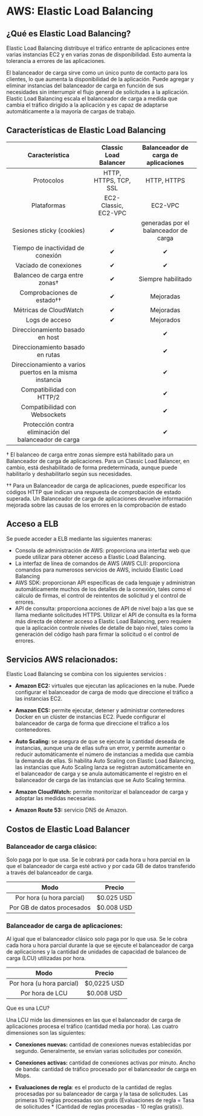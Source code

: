 # AWS: Elastic Load Balancing


## ¿Qué es Elastic Load Balancing?
Elastic Load Balancing distribuye el tráfico entrante de aplicaciones entre varias instancias EC2 y en varias zonas de disponibilidad. Esto aumenta la tolerancia a errores de las aplicaciones.

El balanceador de carga sirve como un único punto de contacto para los clientes, lo que aumenta la disponibilidad de la aplicación. Puede agregar y eliminar instancias del balanceador de carga en función de sus necesidades sin interrumpir el flujo general de solicitudes a la aplicación. Elastic Load Balancing escala el balanceador de carga a medida que cambia el tráfico dirigido a la aplicación y es capaz de adaptarse automáticamente a la mayoría de cargas de trabajo.

## Características de Elastic Load Balancing

| Característica        | Classic Load Balancer           | Balanceador de carga de aplicaciones  |
|:---:|:---:|:---:|
|Protocolos|HTTP, HTTPS, TCP, SSL|HTTP, HTTPS|
|Plataformas|EC2-Classic, EC2-VPC|EC2-VPC|
|Sesiones sticky (cookies)|✔|generadas por el balanceador de carga|
|Tiempo de inactividad de conexión|✔|✔|
|Vaciado de conexiones|✔|✔|
|Balanceo de carga entre zonas†|✔|Siempre habilitado|
|Comprobaciones de estado††|✔|Mejoradas|
|Métricas de CloudWatch|✔|Mejoradas|
|Logs de acceso|✔|Mejorados|
|Direccionamiento basado en host||✔|
|Direccionamiento basado en rutas||✔|
|Direccionamiento a varios puertos en la misma instancia||✔|
|Compatibilidad con HTTP/2||✔|
|Compatibilidad con Websockets||✔|
|Protección contra eliminación del balanceador de carga||✔|

† El balanceo de carga entre zonas siempre está habilitado para un Balanceador de carga de aplicaciones. Para un Classic Load Balancer, en cambio, está deshabilitado de forma predeterminada, aunque puede habilitarlo y deshabilitarlo según sus necesidades.

†† Para un Balanceador de carga de aplicaciones, puede especificar los códigos HTTP que indican una respuesta de comprobación de estado superada. Un Balanceador de carga de aplicaciones devuelve información mejorada sobre las causas de los errores en la comprobación de estado

## Acceso a ELB

Se puede acceder a ELB mediante las siguientes maneras:

* Consola de administración de AWS: proporciona una interfaz web que puede utilizar para obtener acceso a Elastic Load Balancing.
* La interfaz de línea de comandos de AWS (AWS CLI): proporciona comandos para numerosos servicios de AWS, incluido Elastic Load Balancing
* AWS SDK: proporcionan API específicas de cada lenguaje y administran automáticamente muchos de los detalles de la conexión, tales como el cálculo de firmas, el control de reintentos de solicitud y el control de errores.
* API de consulta: proporciona acciones de API de nivel bajo a las que se llama mediante solicitudes HTTPS. Utilizar el API de consulta es la forma más directa de obtener acceso a Elastic Load Balancing, pero requiere que la aplicación controle niveles de detalle de bajo nivel, tales como la generación del código hash para firmar la solicitud o el control de errores.

## Servicios AWS relacionados:

Elastic Load Balancing se combina con los siguientes servicios :

 * **Amazon EC2:** virtuales que ejecutan las aplicaciones en la nube. Puede configurar el balanceador de carga de modo que direccione el tráfico a las instancias EC2.
 
 * **Amazon ECS:** permite ejecutar, detener y administrar contenedores Docker en un clúster de instancias EC2. Puede configurar el balanceador de carga de forma que direccione el tráfico a los contenedores.

 * **Auto Scaling:** se asegura de que se ejecute la cantidad deseada de instancias, aunque una de ellas sufra un error, y permite aumentar o reducir automáticamente el número de instancias a medida que cambia la demanda de ellas. Si habilita Auto Scaling con Elastic Load Balancing, las instancias que Auto Scaling lanza se registran automáticamente en el balanceador de carga y se anula automáticamente el registro en el balanceador de carga de las instancias que se Auto Scaling termina.

 * **Amazon CloudWatch:** permite monitorizar el balanceador de carga y adoptar las medidas necesarias.

 * **Amazon Route 53:** servicio DNS de Amazon.

 ## Costos de Elastic Load Balancer

### Balanceador de carga clásico: 
Solo paga por lo que usa. Se le cobrará por cada hora u hora parcial en la que el balanceador de carga esté activo y por cada GB de datos transferido a través del balanceador de carga.

|Modo|Precio| 
|:---:|:---:|
|Por hora (u hora parcial)|$0.025 USD|
|Por GB de datos procesados |$0.008 USD|

### Balanceador de carga de aplicaciones:

Al igual que el balanceador clásico solo paga por lo que usa. Se le cobra cada hora u hora parcial durante la que se ejecute el balanceador de carga de aplicaciones y la cantidad de unidades de capacidad de balanceo de carga (LCU) utilizadas por hora.

|Modo|Precio| 
|:---:|:---:|
|Por hora (u hora parcial)|$0,0225 USD|
|Por hora de LCU|$0.008 USD|

Que es una LCU?

Una LCU mide las dimensiones en las que el balanceador de carga de aplicaciones procesa el tráfico (cantidad media por hora). Las cuatro dimensiones son las siguientes:

* **Conexiones nuevas:** cantidad de conexiones nuevas establecidas por segundo. Generalmente, se envían varias solicitudes por conexión.

* **Conexiones activas:** cantidad de conexiones activas por minuto.
Ancho de banda: cantidad de tráfico procesado por el balanceador de carga en Mbps.

* **Evaluaciones de regla**:  es el producto de la cantidad de reglas procesadas por su balanceador de carga y la tasa de solicitudes. Las primeras 10 reglas procesadas son gratis (Evaluaciones de regla = Tasa de solicitudes * (Cantidad de reglas procesadas - 10 reglas gratis)).


